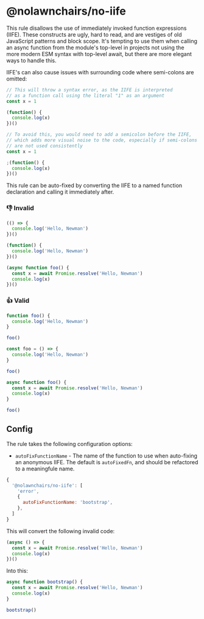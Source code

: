 
# @nolawnchairs/no-iife

This rule disallows the use of immediately invoked function expressions (IIFE). These constructs are ugly, hard to read, and are vestiges of old JavaScript patterns and block scope. It's tempting to use them when calling an async function from the module's top-level in projects not using the more modern ESM syntax with top-level await, but there are more elegant ways to handle this.

IIFE's can also cause issues with surrounding code where semi-colons are omitted:

```ts
// This will throw a syntax error, as the IIFE is interpreted 
// as a function call using the literal "1" as an argument
const x = 1

(function() {
  console.log(x)
})()

// To avoid this, you would need to add a semicolon before the IIFE,
// which adds more visual noise to the code, especially if semi-colons
// are not used consistently
const x = 1

;(function() {
  console.log(x)
})()

```

This rule can be auto-fixed by converting the IIFE to a named function declaration and calling it immediately after.


### 👎 Invalid
```ts
(() => {
  console.log('Hello, Newman')
})()
```
```ts
(function() {
  console.log('Hello, Newman')
})()
```
```ts
(async function foo() {
  const x = await Promise.resolve('Hello, Newman')
  console.log(x)
})()
```

### 👍 Valid
```ts   
function foo() {
  console.log('Hello, Newman')
}

foo()
```
```ts
const foo = () => {
  console.log('Hello, Newman')
}

foo()
```
```ts
async function foo() {
  const x = await Promise.resolve('Hello, Newman')
  console.log(x)
}

foo()
```

## Config

The rule takes the following configuration options:

* `autoFixFunctionName` - The name of the function to use when auto-fixing an anonymous IIFE. The default is `autoFixedFn`, and should be refactored to a meaningfule name.

```js
{
  '@nolawnchairs/no-iife': [
    'error', 
    {
      autoFixFunctionName: 'bootstrap',
    },
  ] 
}
```

This will convert the following invalid code:

```ts
(async () => {
  const x = await Promise.resolve('Hello, Newman')
  console.log(x)
})()
```

Into this:

```ts
async function bootstrap() {
  const x = await Promise.resolve('Hello, Newman')
  console.log(x)
}

bootstrap()
```
